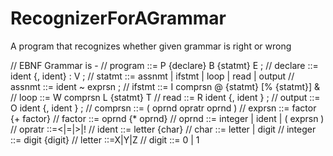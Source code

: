 # RecognizerForAGrammar
A program that recognizes whether given grammar is right or wrong


// EBNF Grammar is -
//          program ::= P {declare} B {statmt} E ;
//          declare ::= ident {, ident} : V ;
//          statmt ::= assnmt | ifstmt | loop | read | output
//          assnmt ::= ident ~ exprsn ;
//          ifstmt ::= I comprsn @ {statmt} [% {statmt}] & 
//          loop ::= W comprsn L {statmt} T
//          read ::= R ident {, ident } ;
//          output ::= O ident {, ident } ;
//          comprsn ::= ( oprnd opratr oprnd )
//          exprsn ::= factor {+ factor}
//          factor ::= oprnd {* oprnd}
//          oprnd ::= integer | ident | ( exprsn )
//          opratr ::=<|=|>|!
//          ident ::= letter {char}
//          char ::= letter | digit
//          integer ::= digit {digit}
//          letter ::=X|Y|Z
//          digit ::= 0 | 1
